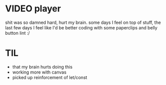 # VIDEO player
shit was so damned hard, hurt my brain.  some days I feel on top of stuff, the last few days I feel like I'd be better coding with some paperclips and belly button lint :/

# TIL
* that my brain hurts doing this
* working more with canvas
* picked up reinforcement of let/const
